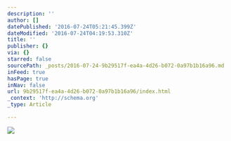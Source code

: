 ```yaml
---
description: ''
author: []
datePublished: '2016-07-24T05:21:45.399Z'
dateModified: '2016-07-24T04:19:53.310Z'
title: ''
publisher: {}
via: {}
starred: false
sourcePath: _posts/2016-07-24-9b29517f-ea4a-4d26-b072-0a97b1b16a96.md
inFeed: true
hasPage: true
inNav: false
url: 9b29517f-ea4a-4d26-b072-0a97b1b16a96/index.html
_context: 'http://schema.org'
_type: Article

---
```

![](https://the-grid-user-content.s3-us-west-2.amazonaws.com/d35025d6-39f1-46cf-b0c4-6f7c1fb49fac.jpg)